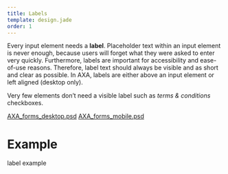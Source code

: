 ```yaml
---
title: Labels
template: design.jade
order: 1
---
```


Every input element needs a **label**.  Placeholder text within an input element is never enough, because users will forget what they were asked to enter very quickly. Furthermore, labels are important for accessibility and ease-of-use reasons.  Therefore, label text should always be visible and as short and clear as possible. In AXA, labels are either above an input element or left aligned (desktop only).

Very few elements don’t need a visible label such as *terms & conditions* checkboxes.

<span class="downloads" >
  <a href="../psd/AXA_forms_desktop.psd" class="downloads__link" >AXA_forms_desktop.psd</a>
  <a href="../psd/AXA_forms_mobile.psd" class="downloads__link" >AXA_forms_mobile.psd</a>
</span>

# Example

label example

<!-- Copyright AXA Versicherungen AG 2015 -->
